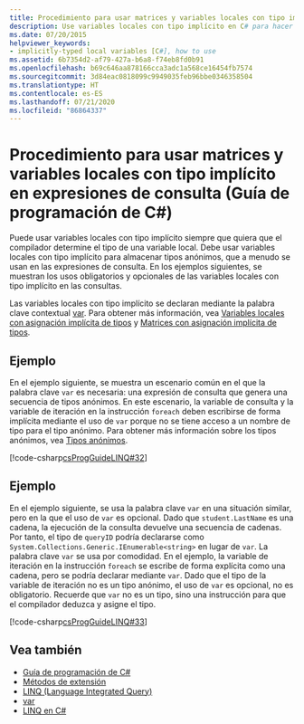 ```yaml
---
title: Procedimiento para usar matrices y variables locales con tipo implícito en expresiones de consulta - Guía de programación de C#
description: Use variables locales con tipo implícito en C# para hacer que el compilador determine el tipo de una variable local. Tendrá que usarlas para almacenar tipos anónimos.
ms.date: 07/20/2015
helpviewer_keywords:
- implicitly-typed local variables [C#], how to use
ms.assetid: 6b7354d2-af79-427a-b6a8-f74eb8fd0b91
ms.openlocfilehash: b69c646aa878166cca3adc1a568ce16454fb7574
ms.sourcegitcommit: 3d84eac0818099c9949035feb96bbe0346358504
ms.translationtype: HT
ms.contentlocale: es-ES
ms.lasthandoff: 07/21/2020
ms.locfileid: "86864337"
---
```

# <a name="how-to-use-implicitly-typed-local-variables-and-arrays-in-a-query-expression-c-programming-guide"></a>Procedimiento para usar matrices y variables locales con tipo implícito en expresiones de consulta (Guía de programación de C#)
Puede usar variables locales con tipo implícito siempre que quiera que el compilador determine el tipo de una variable local. Debe usar variables locales con tipo implícito para almacenar tipos anónimos, que a menudo se usan en las expresiones de consulta. En los ejemplos siguientes, se muestran los usos obligatorios y opcionales de las variables locales con tipo implícito en las consultas.  
  
 Las variables locales con tipo implícito se declaran mediante la palabra clave contextual [var](../../language-reference/keywords/var.md). Para obtener más información, vea [Variables locales con asignación implícita de tipos](./implicitly-typed-local-variables.md) y [Matrices con asignación implícita de tipos](../arrays/implicitly-typed-arrays.md).  
  
## <a name="example"></a>Ejemplo  
 En el ejemplo siguiente, se muestra un escenario común en el que la palabra clave `var` es necesaria: una expresión de consulta que genera una secuencia de tipos anónimos. En este escenario, la variable de consulta y la variable de iteración en la instrucción `foreach` deben escribirse de forma implícita mediante el uso de `var` porque no se tiene acceso a un nombre de tipo para el tipo anónimo. Para obtener más información sobre los tipos anónimos, vea [Tipos anónimos](./anonymous-types.md).  
  
 [!code-csharp[csProgGuideLINQ#32](~/samples/snippets/csharp/VS_Snippets_VBCSharp/csProgGuideLINQ/CS/csRef30LangFeatures_2.cs#32)]  
  
## <a name="example"></a>Ejemplo  
 En el ejemplo siguiente, se usa la palabra clave `var` en una situación similar, pero en la que el uso de `var` es opcional. Dado que `student.LastName` es una cadena, la ejecución de la consulta devuelve una secuencia de cadenas. Por tanto, el tipo de `queryID` podría declararse como `System.Collections.Generic.IEnumerable<string>` en lugar de `var`. La palabra clave `var` se usa por comodidad. En el ejemplo, la variable de iteración en la instrucción `foreach` se escribe de forma explícita como una cadena, pero se podría declarar mediante `var`. Dado que el tipo de la variable de iteración no es un tipo anónimo, el uso de `var` es opcional, no es obligatorio. Recuerde que `var` no es un tipo, sino una instrucción para que el compilador deduzca y asigne el tipo.  
  
 [!code-csharp[csProgGuideLINQ#33](~/samples/snippets/csharp/VS_Snippets_VBCSharp/csProgGuideLINQ/CS/csRef30LangFeatures_2.cs#33)]  
  
## <a name="see-also"></a>Vea también

- [Guía de programación de C#](../index.md)
- [Métodos de extensión](./extension-methods.md)
- [LINQ (Language Integrated Query)](../../linq/index.md)
- [var](../../language-reference/keywords/var.md)
- [LINQ en C#](../../linq/index.md)
